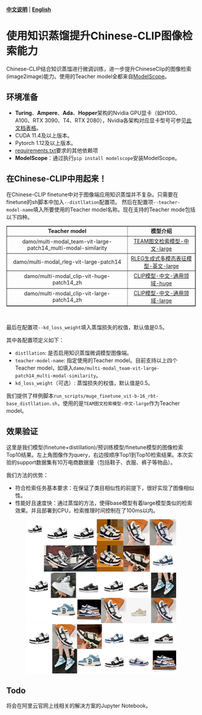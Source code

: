 [**中文说明**](distillation.md) | [**English**](distillation_En.md)

# 使用知识蒸馏提升Chinese-CLIP图像检索能力

Chinese-CLIP结合知识蒸馏进行微调训练，进一步提升ChineseClip的图像检索(image2image)能力。使用的Teacher model全都来自[ModelScope](https://github.com/modelscope/modelscope)。

## 环境准备

+ **Turing**、**Ampere**、**Ada**、**Hopper**架构的Nvidia GPU显卡（如H100、A100、RTX 3090、T4、RTX 2080），Nvidia各架构对应显卡型号可参见[此文档表格](https://en.wikipedia.org/wiki/CUDA#GPUs_supported)。
+ CUDA 11.4及以上版本。
+ Pytorch 1.12及以上版本。
+ [requirements.txt](requirements.txt)要求的其他依赖项
+ **ModelScope**：通过执行`pip install modelscope`安装ModelScope。

## 在Chinese-CLIP中用起来！

在Chinese-CLIP finetune中对于图像端应用知识蒸馏并不复杂。只需要在finetune的sh脚本中加入`--distllation`配置项。
然后在配置项`--teacher-model-name`填入所要使用的Teacher model名称。现在支持的Teacher mode包括以下四种。
<table border="1" width="120%">
    <tr align="center">
        <td><b>Teacher model</b></td><td><b>模型介绍</b></td>
    </tr>
	<tr align="center">
        <td>damo/multi-modal_team-vit-large-patch14_multi-modal-similarity</td><td><a href="https://www.modelscope.cn/models/damo/multi-modal_team-vit-large-patch14_multi-modal-similarity/summary">TEAM图文检索模型-中文-large</a></td>
    </tr>  
	<tr align="center">
        <td>damo/multi-modal_rleg-vit-large-patch14</td><td><a href="https://www.modelscope.cn/models/damo/multi-modal_rleg-vit-large-patch14/summary">RLEG生成式多模态表征模型-英文-large
</a></td>
    </tr>  
	<tr align="center">
        <td>damo/multi-modal_clip-vit-huge-patch14_zh</td><td><a href="https://www.modelscope.cn/models/damo/multi-modal_clip-vit-huge-patch14_zh/summary">CLIP模型-中文-通用领域-huge</a></td>
    </tr>
	<tr align="center">
        <td>damo/multi-modal_clip-vit-large-patch14_zh</td><td><a href="https://www.modelscope.cn/models/damo/multi-modal_clip-vit-large-patch14_zh/summary">CLIP模型-中文-通用领域-large</a></td>
    </tr>
</table>
<br>

最后在配置项`--kd_loss_weight`填入蒸馏损失的权值，默认值是0.5。


其中各配置项定义如下：
+ `distllation`: 是否启用知识蒸馏微调模型图像端。
+ `teacher-model-name`: 指定使用的Teacher model。目前支持以上四个Teacher model，如填入`damo/multi-modal_team-vit-large-patch14_multi-modal-similarity`。
+ `kd_loss_weight`（可选）: 蒸馏损失的权值，默认值是0.5。

我们提供了样例脚本`run_scripts/muge_finetune_vit-b-16_rbt-base_distllation.sh`，使用的是`TEAM图文检索模型-中文-large`作为Teacher model。

## 效果验证
这里是我们模型(finetune+distillation)/预训练模型/finetune模型的图像检索Top10结果。左上角图像作为query，右边按顺序Top1到Top10检索结果。本次实验的support数据集有10万电商数据量（包括鞋子、衣服、裤子等物品）。

我们方法的优势：
+ 符合检索任务基本要求：在保证了类目相似性的前提下，很好实现了图像相似性。
+ 性能好且速度快：通过蒸馏的方法，使得base模型有着large模型类似的检索效果。并且部署到CPU，检索推理时间控制在了100ms以内。

<p style="text-align: center;">
    <img src="examples/image_retrieval_result1.jpg" width="400" /><br>
    <img src="examples/image_retrieval_result3.jpg" width="400" /><br>
    <img src="examples/image_retrieval_result2.jpg" width="400" /><br>
</p>


## Todo
将会在阿里云官网上线相关的解决方案的Jupyter Notebook。